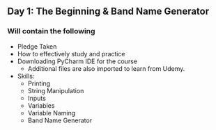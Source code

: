 ## Day 1: The Beginning & Band Name Generator
### Will contain the following
- Pledge Taken
- How to effectively study and practice
- Downloading PyCharm IDE for the course
  - Additional files are also imported to learn from Udemy.
-  Skills:
    -  Printing
    - String Manipulation
    - Inputs
    - Variables
    - Variable Naming
    - Band Name Generator
